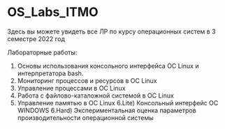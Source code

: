 # OS_Labs_ITMO
Здесь вы можете увидеть все ЛР по курсу операционных систем  в 3 семестре 2022 год 

Лабораторные работы:
1) Основы использования консольного интерфейса ОС Linux и интерпретатора 
bash.
2) Мониторинг процессов и ресурсов в ОС Linux
3) Управление процессами в ОС Linux
4) Работа с файлово-каталожной системой в ОС Linux
5) Управление памятью в ОС Linux
6.Lite) Консольный интерфейс ОС WINDOWS
6.Hard) Экспериментальная оценка параметров 
производительности операционной системы
